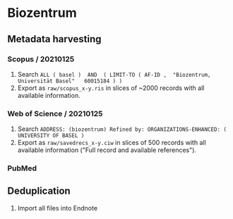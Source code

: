 # Biozentrum

## Metadata harvesting
### Scopus / 20210125
1. Search `ALL ( basel )  AND  ( LIMIT-TO ( AF-ID ,  "Biozentrum, Universität Basel"   60015184 ) ) `
2. Export as `raw/scopus_x-y.ris` in slices of ~2000 records with all available information.

### Web of Science / 20210125
1. Search ` ADDRESS: (biozentrum)
Refined by: ORGANIZATIONS-ENHANCED: ( UNIVERSITY OF BASEL ) `
2. Export as `raw/savedrecs_x-y.ciw` in slices of 500 records with all available information ("Full record and available references").

### PubMed

## Deduplication
1. Import all files into Endnote